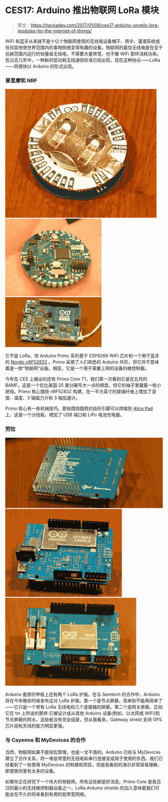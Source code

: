 # CES17: Arduino 推出物联网 LoRa 模块

> 原文：<https://hackaday.com/2017/01/06/ces17-arduino-unveils-lora-modules-for-the-internet-of-things/>

WiFi 和蓝牙从来就不是十亿个物联网使用的无线电设备帽子、雨伞、灌溉系统或任何其他使世界范围内的事物网络变得有趣的设备。物联网的最佳无线电是在亚千兆赫范围内运行的轻量级无线电，不需要大量带宽，也不像 WiFi 那样消耗功率。在过去几年中，一种新的低功耗无线通信标准已经出现，现在这种协议——LoRa——将很快以 Arduino 的形式出现。

### 普里摩和 NRF

 [![primocore2](img/c84a7e9251f0970d8e2f15f05af363af.png "primocore2")](https://i0.wp.com/hackaday.com/wp-content/uploads/2017/01/primocore2.jpg?ssl=1)  [![primocore1](img/1e6b26ac0ed620c4e1c784ac06d8b049.png "primocore1")](https://i0.wp.com/hackaday.com/wp-content/uploads/2017/01/primocore1.jpg?ssl=1)  [![arduino-primo](img/f56e392681abeb4a4b236b4da7decdcc.png "arduino-primo")](https://i0.wp.com/hackaday.com/wp-content/uploads/2017/01/arduino-primo.jpg?ssl=1) 

它不是 LoRa，但 Arduino Primo 系列基于 ESP8266 WiFi 芯片和一个用于蓝牙的 [Nordic nRF52832](https://www.nordicsemi.com/eng/Products/Bluetooth-low-energy/nRF52832) 。Primo 采用了人们熟悉的 Arduino 外形，但它并不意味着是一款“物联网”设备。相反，它是一个用于需要上网的设备的微控制器。

今年在 CES 上展出的还有 Primo Core T1，我们第一次看到它是在五月的 BAMF。这是一个仅比美国 25 美分硬币大一点的棋盘，但它的袖子里藏着一些小把戏。Primo 核心围绕 nRF52832 构建，在一平方英寸的玻璃纤维上增加了湿度、温度、3 轴磁力计和 3 轴加速计。

Primo 核心有一些机械技巧。那些围绕圆周的齿形引脚可以焊接到 [Alice Pad](http://www.arduino.org/products/boards/arduino-alicepad) 上，这是一个分线板，增加了 USB 端口和 LiPo 电池充电器。

### 劳拉

 [![nodeshield2](img/053b43264e8a124c9a9a614d841ffe02.png "nodeshield2")](https://i0.wp.com/hackaday.com/wp-content/uploads/2017/01/nodeshield2.jpg?ssl=1)  [![gateway-shield](img/57f1e813daf1da6b898cb81ae77b38d0.png "gateway-shield")](https://i0.wp.com/hackaday.com/wp-content/uploads/2017/01/gateway-shield.jpg?ssl=1)  [![nodeshield](img/e0d3e2026827a4a970402bc325d2a23b.png "nodeshield")](https://i0.wp.com/hackaday.com/wp-content/uploads/2017/01/nodeshield.jpg?ssl=1) 

Arduino 套房的甲板上还有两个 LoRa 护盾。在与 Semtech 的合作中，Arduino 将在今年晚些时候发布这对 LoRa 护盾。第一个是节点屏蔽，简单到不能再简单了——它只是一个带有 LoRa 无线电和几个连接器的屏蔽。第二个是网关屏蔽，正如它在 tin 上所说的那样:它被设计成从其他 Arduino 设备(例如，以太网或 WiFi)到节点屏蔽的网关。这些板没有完全组装，但从我看来，Gateway shield 支持 GPS 芯片组和天线的能力明显更强。

### 与 Cayenne 和 MyDevices 的合作

当然，物联网如果不能轻松管理，也是一文不值的。Arduino 已经与 MyDevices 建立了合作关系，将一堆低带宽的无线电和串行连接变成易于使用的东西。我们已经看到了一些使用 MyDevices 的构建和项目，但是我看到的演示非常容易理解，即使房间里有太多的设备。

如果你正在研究下一个伟大的物联网，所有这些都是好消息。Primo Core 是我见过的最小的无线微控制器设备之一，LoRa Arduino shields 的加入意味着我们可能会在不久的将来看到有用的低带宽网络。